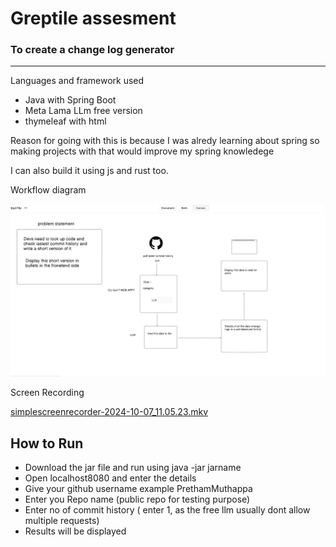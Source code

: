 # Greptile assesment


### To create a change log generator

---

Languages and framework used

- Java with Spring Boot
- Meta Lama LLm free version
- thymeleaf with html

Reason for going with this is because I was alredy learning about spring so making projects with that would improve my spring knowledege

I can also build it using js and rust too.

Workflow diagram

![img.png](img.png)

Screen Recording

[simplescreenrecorder-2024-10-07_11.05.23.mkv](..%2F..%2FVideos%2Fsimplescreenrecorder-2024-10-07_11.05.23.mkv)

## How to Run

- Download the jar file and run using java -jar jarname
- Open localhost8080 and enter the details
- Give your github username example PrethamMuthappa
- Enter you Repo name (public repo for testing purpose)
- Enter no of commit history ( enter 1, as the free llm usually dont allow multiple requests)
- Results will be displayed